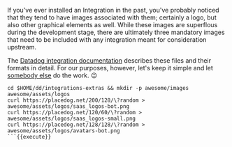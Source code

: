 If you've ever installed an Integration in the past, you've probably noticed that they tend to have images associated with them; certainly a logo, but also other graphical elements as well. While these images are superflous during the development stage, there are ultimately three mandatory images that need to be included with any integration meant for consideration upstream.

The [Datadog integration documentation](https://docs.datadoghq.com/developers/integrations/new_check_howto/#add-images-and-logos) describes these files and their formats in detail. For our purposes, however, let's keep it simple and let [somebody else](https://placedog.net/) do the work. 😉
```
cd $HOME/dd/integrations-extras && mkdir -p awesome/images awesome/assets/logos
curl https://placedog.net/200/128/\?random > awesome/assets/logos/saas_logos-bot.png
curl https://placedog.net/120/60/\?random > awesome/assets/logos/saas_logos-small.png
curl https://placedog.net/128/128/\?random > awesome/assets/logos/avatars-bot.png
```{{execute}}
